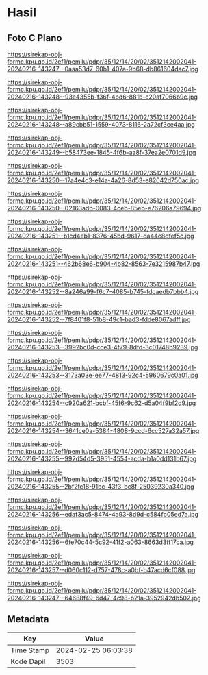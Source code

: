# Hasil

## Foto C Plano

https://sirekap-obj-formc.kpu.go.id/2ef1/pemilu/pdpr/35/12/14/20/02/3512142002041-20240216-143247--0aaa53d7-60b1-407a-9b68-db861604dac7.jpg

https://sirekap-obj-formc.kpu.go.id/2ef1/pemilu/pdpr/35/12/14/20/02/3512142002041-20240216-143248--93e4355b-f36f-4bd6-881b-c20af7066b9c.jpg

https://sirekap-obj-formc.kpu.go.id/2ef1/pemilu/pdpr/35/12/14/20/02/3512142002041-20240216-143248--a89cbb51-1559-4073-8116-2a72cf3ce4aa.jpg

https://sirekap-obj-formc.kpu.go.id/2ef1/pemilu/pdpr/35/12/14/20/02/3512142002041-20240216-143249--b58473ee-1845-4f6b-aa8f-37ea2e0701d9.jpg

https://sirekap-obj-formc.kpu.go.id/2ef1/pemilu/pdpr/35/12/14/20/02/3512142002041-20240216-143250--17a4e4c3-e14a-4a26-8d53-e82042d750ac.jpg

https://sirekap-obj-formc.kpu.go.id/2ef1/pemilu/pdpr/35/12/14/20/02/3512142002041-20240216-143250--02163adb-0083-4ceb-85eb-e76206a79694.jpg

https://sirekap-obj-formc.kpu.go.id/2ef1/pemilu/pdpr/35/12/14/20/02/3512142002041-20240216-143251--b1cd4eb1-8376-45bd-9617-da44c8dfef5c.jpg

https://sirekap-obj-formc.kpu.go.id/2ef1/pemilu/pdpr/35/12/14/20/02/3512142002041-20240216-143251--462b68e6-b904-4b82-8563-7e3215987b47.jpg

https://sirekap-obj-formc.kpu.go.id/2ef1/pemilu/pdpr/35/12/14/20/02/3512142002041-20240216-143252--8a246a99-f6c7-4085-b745-fdcaedb7bbb4.jpg

https://sirekap-obj-formc.kpu.go.id/2ef1/pemilu/pdpr/35/12/14/20/02/3512142002041-20240216-143252--7f8401f8-51b8-49c1-bad3-fdde8067adff.jpg

https://sirekap-obj-formc.kpu.go.id/2ef1/pemilu/pdpr/35/12/14/20/02/3512142002041-20240216-143253--3992bc0d-cce3-4f79-8dfd-3c01748b9239.jpg

https://sirekap-obj-formc.kpu.go.id/2ef1/pemilu/pdpr/35/12/14/20/02/3512142002041-20240216-143253--3173a03e-ee77-4813-92c4-5960679c0a01.jpg

https://sirekap-obj-formc.kpu.go.id/2ef1/pemilu/pdpr/35/12/14/20/02/3512142002041-20240216-143254--c920a621-bcbf-45f6-9c62-d5a04f9bf2d9.jpg

https://sirekap-obj-formc.kpu.go.id/2ef1/pemilu/pdpr/35/12/14/20/02/3512142002041-20240216-143254--3641ce0a-5384-4808-9ccd-6cc527a32a57.jpg

https://sirekap-obj-formc.kpu.go.id/2ef1/pemilu/pdpr/35/12/14/20/02/3512142002041-20240216-143255--992d54d5-3951-4554-acda-b1a0dd131b67.jpg

https://sirekap-obj-formc.kpu.go.id/2ef1/pemilu/pdpr/35/12/14/20/02/3512142002041-20240216-143255--2bf2fc18-91bc-43f3-bc8f-25039230a340.jpg

https://sirekap-obj-formc.kpu.go.id/2ef1/pemilu/pdpr/35/12/14/20/02/3512142002041-20240216-143256--edaf3ac5-8474-4a93-8d9d-c584fb05ed7a.jpg

https://sirekap-obj-formc.kpu.go.id/2ef1/pemilu/pdpr/35/12/14/20/02/3512142002041-20240216-143256--6fe70c44-5c92-41f2-a063-8663d3ff17ca.jpg

https://sirekap-obj-formc.kpu.go.id/2ef1/pemilu/pdpr/35/12/14/20/02/3512142002041-20240216-143257--d060c112-d757-478c-a0bf-b47acd6cf088.jpg

https://sirekap-obj-formc.kpu.go.id/2ef1/pemilu/pdpr/35/12/14/20/02/3512142002041-20240216-143247--64688f49-6d47-4c98-b21a-3952942db502.jpg


## Metadata

| Key        | Value               |
| ---------- | ------------------- |
| Time Stamp | 2024-02-25 06:03:38 |
| Kode Dapil | 3503                |



